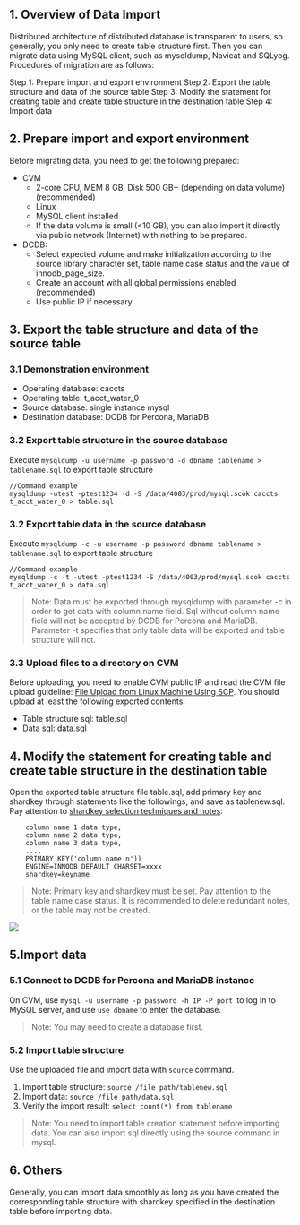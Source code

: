 ## 1. Overview of Data Import
Distributed architecture of distributed database is transparent to users, so generally, you only need to create table structure first. Then you can migrate data using MySQL client, such as mysqldump, Navicat and SQLyog. Procedures of migration are as follows:

Step 1: Prepare import and export environment
Step 2: Export the table structure and data of the source table
Step 3: Modify the statement for creating table and create table structure in the destination table
Step 4: Import data

## 2. Prepare import and export environment
Before migrating data, you need to get the following prepared:

- CVM
	- 2-core CPU, MEM 8 GB, Disk 500 GB+ (depending on data volume) (recommended)
	- Linux
	- MySQL client installed
	- If the data volume is small (<10 GB), you can also import it directly via public network (Internet) with nothing to be prepared.
- DCDB:
	- Select expected volume and make initialization according to the source library character set, table name case status and the value of innodb_page_size.
	- Create an account with all global permissions enabled (recommended)
	- Use public IP if necessary

## 3. Export the table structure and data of the source table
### 3.1 Demonstration environment
- Operating database: caccts
- Operating table: t_acct_water_0
- Source database: single instance mysql
- Destination database: DCDB for Percona, MariaDB

### 3.2 Export table structure in the source database
Execute `mysqldump -u username -p password -d dbname tablename > tablename.sql` to export table structure

```
//Command example
mysqldump -utest -ptest1234 -d -S /data/4003/prod/mysql.scok caccts t_acct_water_0 > table.sql
```
### 3.2 Export table data in the source database

Execute `mysqldump -c -u username -p password dbname tablename > tablename.sql` to export table structure

```
//Command example
mysqldump -c -t -utest -ptest1234 -S /data/4003/prod/mysql.scok caccts t_acct_water_0 > data.sql
```

> Note: Data must be exported through mysqldump with parameter -c in order to get data with column name field. Sql without column name field will not be accepted by DCDB for Percona and MariaDB. Parameter -t specifies that only table data will be exported and table structure will not.

### 3.3 Upload files to a directory on CVM
Before uploading, you need to enable CVM public IP and read the CVM file upload guideline: [File Upload from Linux Machine Using SCP](https://cloud.tencent.com/document/product/213/2133). You should upload at least the following exported contents:
- Table structure sql: table.sql
- Data sql: data.sql

## 4. Modify the statement for creating table and create table structure in the destination table
Open the exported table structure file table.sql, add primary key and shardkey through statements like the followings, and save as tablenew.sql. Pay attention to [shardkey selection techniques and notes]():
```CREATE TAbLE (
	column name 1 data type,
	column name 2 data type,
	column name 3 data type,
	...,
	PRIMARY KEY('column name n'))
	ENGINE=INNODB DEFAULT CHARSET=xxxx 
	shardkey=keyname
```

>Note: Primary key and shardkey must be set. Pay attention to the table name case status. It is recommended to delete redundant notes, or the table may not be created.

![](https://mc.qcloudimg.com/static/img/1cd921ececbacf81226a69a0eb5b919a/image.png)

## 5.Import data
### 5.1 Connect to DCDB for Percona and MariaDB instance
On CVM, use `mysql -u username -p password -h IP -P port `to log in to MySQL server, and use `use dbname` to enter the database.

> Note: You may need to create a database first.

### 5.2 Import table structure
Use the uploaded file and import data with `source` command.

1. Import table structure: `source /file path/tablenew.sql`
2. Import data: `source /file path/data.sql`
3. Verify the import result: `select count(*) from tablename`

> Note: You need to import table creation statement before importing data. You can also import sql directly using the source command in mysql.

## 6. Others
Generally, you can import data smoothly as long as you have created the corresponding table structure with shardkey specified in the destination table before importing data.
